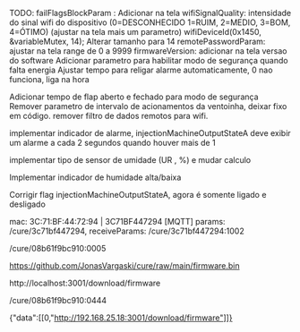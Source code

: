 TODO:
failFlagsBlockParam : Adicionar na tela
wifiSignalQuality: intensidade do sinal wifi do dispositivo (0=DESCONHECIDO 1=RUIM, 2=MEDIO, 3=BOM, 4=ÓTIMO) (ajustar na tela mais um parametro)
wifiDeviceId(0x1450, &variableMutex, 14); Alterar tamanho para 14
remotePasswordParam: ajustar na tela range de 0 a 9999
firmwareVersion: adicionar na tela versao do software
Adicionar parametro para habilitar modo de segurança quando falta energia
Ajustar tempo para religar alarme automaticamente, 0 nao funciona, liga na hora

Adicionar tempo de flap aberto e fechado para modo de segurança
Remover parametro de intervalo de acionamentos da ventoinha, deixar fixo em código.
remover filtro de dados remotos para wifi.

implementar indicador de alarme, injectionMachineOutputStateA
deve exibir um alarme a cada 2 segundos quando houver mais de 1

implementar tipo de sensor de umidade (UR , %) e mudar calculo

Implementar indicador de humidade alta/baixa

Corrigir flag injectionMachineOutputStateA, agora é somente ligado e desligado

mac: 3C:71:BF:44:72:94 | 3C71BF447294
[MQTT] params: /cure/3c71bf447294, receiveParams: /cure/3c71bf447294:1002

/cure/08b61f9bc910:0005

https://github.com/JonasVargaski/cure/raw/main/firmware.bin

http://localhost:3001/download/firmware

/cure/08b61f9bc910:0444

{"data":[[0,"http://192.168.25.18:3001/download/firmware"]]}
